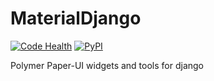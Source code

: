 # MaterialDjango
[![Code Health](https://landscape.io/github/Colorless-Green-Ideas/MaterialDjango/master/landscape.svg?style=flat)](https://landscape.io/github/Colorless-Green-Ideas/MaterialDjango/master)
[![PyPI](https://img.shields.io/pypi/v/materialdjango.svg)](https://pypi.python.org/pypi/MaterialDjango)

Polymer Paper-UI widgets and tools for django

